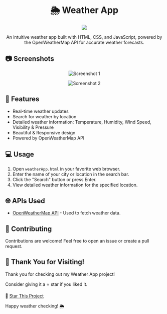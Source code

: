 <h1 align="center">🌦️ Weather App</h1>

<p align="center">
  <img src="![image](https://github.com/i-Swati/Weather-App/assets/137554521/905cdfdf-8764-4f28-b38f-fefba2449f14)
">
</p>

<p align="center">
  An intuitive weather app built with HTML, CSS, and JavaScript, powered by the OpenWeatherMap API for accurate weather forecasts.
</p>

## 📷 Screenshots

<p align="center">
  <img src="https://github.com/i-Swati/Weather-App/assets/137554521/88d9d5df-398d-43f3-872a-a09df1ec2d71" alt="Screenshot 1">
</p>

<p align="center">
  <img src="https://github.com/i-Swati/Weather-App/assets/137554521/f09de5d6-21c5-43ae-b2e8-1da8feeebbfc" alt="Screenshot 2">
</p>



## 🚀 Features

- Real-time weather updates
- Search for weather by location
- Detailed weather information: Temperature, Humidity, Wind Speed, Visibility & Pressure
- Beautiful & Responsive design
- Powered by OpenWeatherMap API

## 💻 Usage

1. Open `weatherApp.html` in your favorite web browser.
2. Enter the name of your city or location in the search bar.
3. Click the "Search" button or press Enter.
4. View detailed weather information for the specified location.

## 🌐 APIs Used

- [OpenWeatherMap API](https://openweathermap.org/api) - Used to fetch weather data.

## 🤝 Contributing

Contributions are welcome! Feel free to open an issue or create a pull request.

## 🙏 Thank You for Visiting!

Thank you for checking out my Weather App project! 

Consider giving it a ⭐️ star if you liked it.

🌟 [Star This Project](https://github.com/i-Swati/Weather-App)

Happy weather checking! 🌦️

